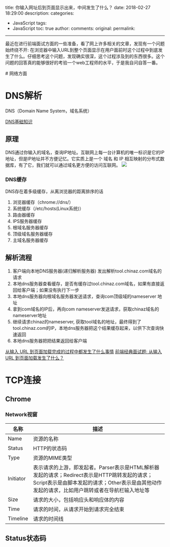 title: 你输入网址后到页面显示出来，中间发生了什么？
date: 2018-02-27 18:29:00
description: 
categories:
- JavaScript
tags:
- JavaScript
toc: true
author:
comments:
original:
permalink: 
---

最近在进行前端面试方面的一些准备，看了网上许多相关的文章，发现有一个问题始终绕不开: 在浏览器中输入URL到整个页面显示在用户面前时这个过程中到底发生了什么。仔细思考这个问题，发现确实很深，这个过程涉及到的东西很多。这个问题的回答真的能够很好的考验一个web工程师的水平，于是我自问自答一番。
<!-- more -->

<!-- > 物理

`键盘`：外接USB键盘，则是键盘读取按键信号，然后传递给操作系统。`触摸屏`：则有操作系统负责识别触摸区域，得到按键信息。

> 操作系统

> 浏览器 --># 网络方面
# DNS解析
DNS（Domain Name System，域名系统）

[DNS基础知识](https://juejin.im/post/59c6201df265da064428b835 "")

## 原理
DNS通过你输入的域名，查询IP地址。互联网上每一台计算机的唯一标识是它的IP地址，但是IP地址并不方便记忆。它实质上是一个 域名 和 IP 相互映射的分布式数据库，有了它，我们就可以通过域名更方便的访问互联网。
![](https://www.2cto.com/uploadfile/Collfiles/20170506/20170506091806753.jpg "")
### DNS缓存
DNS存在着多级缓存，从离浏览器的距离排序的话

1. 浏览器缓存（chrome://dns/）
1. 系统缓存（/etc/hosts(Linux系统)）
1. 路由器缓存
1. IPS服务器缓存
1. 根域名服务器缓存
1. 顶级域名服务器缓存
1. 主域名服务器缓存

## 解析流程
1. 客户端向本地DNS服务器(递归解析服务器) 发出解析tool.chinaz.com域名的请求
1. 本地dns服务器查看缓存，是否有缓存过tool.chinaz.com域名，如果有直接返回给客户端；如果没有执行下一步
1. 本地dns服务器向根域名服务器发送请求，查询com顶级域的nameserver 地址
1. 拿到com域名的IP后，再向com nameserver发送请求，获取chinaz域名的nameserver地址
1. 继续请求chinaz的nameserver, 获取tool域名的地址，最终得到了tool.chinaz.com的IP，本地dns服务器把这个结果缓存起来，以供下次查询快速返回
1. 本地dns服务器把把结果返回给客户端

[从输入 URL 到页面加载完成的过程中都发生了什么事情](https://juejin.im/entry/59c1e43e6fb9a00a53275fcc "最全的解释")
[前端经典面试题: 从输入 URL 到页面加载发生了什么？](https://juejin.im/entry/57f10284da2f60004f5f2e5e "最全的解释")

# TCP连接
## Chrome

### Network视窗


名称 | 描述
-------|------
Name | 资源的名称
Status | HTTP的状态码
Type | 资源的MIME类型
Initiator | 表示请求的上游，即发起者。Parser表示是HTML解析器发起的请求；Redirect表示是HTTP跳转发起的请求；Script表示是由脚本发起的请求；Other表示是由其他动作发起的请求，比如用户跳转或者在导航栏输入地址等
Size | 请求的大小，包括响应头和响应体的内容
Time | 请求的时间，从请求开始到请求完全结束
Timeline | 请求的时间线

## Status状态码


